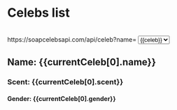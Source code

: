 # Celebs list



<script setup>
    import { ref } from 'vue'
    let celebs = ref(null)
    const currentCeleb = ref(null)

    const init =  () => {
        fetch('http://localhost:8080/api/celeb/list')
        .then((r) => r.json())
        .then((r) => {
            celebs.value = r
            loadSoap(r[0])
          }
        )
    }
    init()

    function loadSoap( name ) {
        fetch(`http://localhost:8080/api/celeb?name=${name}`)
        .then((r) => r.json())
        .then((r) => currentCeleb.value = r)
    }

    function changeSoap(e) {
        loadSoap(e.target.value)
    }
</script>

<br>
<div>
<label for=selectTag>https://soapcelebsapi.com/api/celeb?name=</label>
<select name="selectTag" @change="changeSoap">
<option v-for="celeb in celebs"
 :value='celeb'
 >{{celeb}}</option> 
</select>
</div>


<div v-if=currentCeleb>
<h2 >Name: {{currentCeleb[0].name}}</h2>
<h3> Scent: {{currentCeleb[0].scent}}</h3>
<h4 >Gender: {{currentCeleb[0].gender}}</h4>
<img :src="currentCeleb[0].imgUrl"/>
</div>
